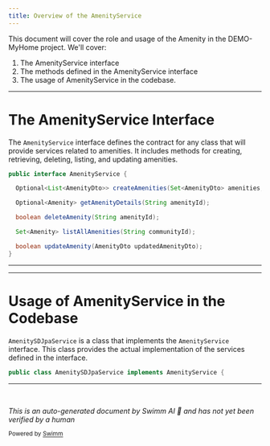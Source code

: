 ```yaml
---
title: Overview of the AmenityService
---
```

This document will cover the role and usage of the Amenity in the DEMO-MyHome project. We'll cover:

1. The AmenityService interface
2. The methods defined in the AmenityService interface
3. The usage of AmenityService in the codebase.

<SwmSnippet path="/service/src/main/java/com/myhome/services/AmenityService.java" line="25">

---

# The AmenityService Interface

The `AmenityService` interface defines the contract for any class that will provide services related to amenities. It includes methods for creating, retrieving, deleting, listing, and updating amenities.

```java
public interface AmenityService {

  Optional<List<AmenityDto>> createAmenities(Set<AmenityDto> amenities, String communityId);

  Optional<Amenity> getAmenityDetails(String amenityId);

  boolean deleteAmenity(String amenityId);

  Set<Amenity> listAllAmenities(String communityId);

  boolean updateAmenity(AmenityDto updatedAmenityDto);
}
```

---

</SwmSnippet>

<SwmSnippet path="/service/src/main/java/com/myhome/services/springdatajpa/AmenitySDJpaService.java" line="37">

---

# Usage of AmenityService in the Codebase

`AmenitySDJpaService` is a class that implements the `AmenityService` interface. This class provides the actual implementation of the services defined in the interface.

```java
public class AmenitySDJpaService implements AmenityService {
```

---

</SwmSnippet>

&nbsp;

*This is an auto-generated document by Swimm AI 🌊 and has not yet been verified by a human*

<SwmMeta version="3.0.0" repo-id="Z2l0aHViJTNBJTNBREVNTy1NeUhvbWUlM0ElM0Fzd2ltbWlv" repo-name="DEMO-MyHome"><sup>Powered by [Swimm](/)</sup></SwmMeta>
